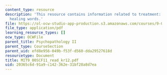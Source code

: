 ```yaml
---
content_type: resource
description: 'This resource contains information related to treatment: healing actions,
  healing words.'
file: https://ol-ocw-studio-app-production.s3.amazonaws.com/courses/9-00sc-introduction-to-psychology-fall-2011/20365c6d91a9c142362e31bf28a8d7ea_MIT9_00SCF11_read_kr12.pdf
file_type: application/pdf
learning_resource_types: []
ocw_type: OCWFile
parent_title: Psychopathology II
parent_type: CourseSection
parent_uid: efd8e956-049b-f53f-d560-dda29527618d
resourcetype: Document
title: MIT9_00SCF11_read_kr12.pdf
uid: 20365c6d-91a9-c142-362e-31bf28a8d7ea
---
```

